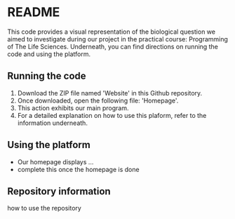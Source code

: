 # README
This code provides a visual representation of the biological question we aimed to investigate during our project in the practical course: Programming of The Life Sciences. 
Underneath, you can find directions on running the code and using the platform.

## Running the code
1. Download the ZIP file named 'Website' in this Github repository.
2. Once downloaded, open the following file: 'Homepage'.
3. This action exhibits our main program.
4. For a detailed explanation on how to use this plaform, refer to the information underneath.

## Using the platform
* Our homepage displays ...
* complete this once the homepage is done 

## Repository information
how to use the repository





